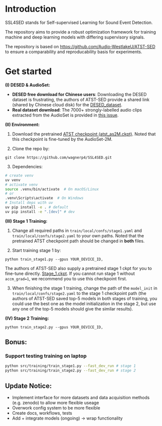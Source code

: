 </div>

# Introduction

SSL4SED stands for Self-supervised Learning for Sound Event Detection. 

The repository aims to provide a robust optimization framework for training machine and deep learning models with differing supervisory signals.

The repository is based on https://github.com/Audio-WestlakeU/ATST-SED to ensure a comparability and reproducability basis for experiments.

# Get started

**(I) DESED & AudioSet:**
- **DESED free download for Chinese users**: Downloading the DESED dataset is frustrating, the authors of ATST-SED provide a shared link (shared by Chinese cloud disk) for the [DESED_dataset](https://pan.xunlei.com/s/VNzWiiE1XZGd00jFc_HC72FzA1?pwd=bipt#).
- **Real dataset download**: The 7000+ strongly-labelled audio clips extracted from the AudioSet is provided in [this issue](https://github.com/Audio-WestlakeU/ATST-SED/issues/5).

**(II) Environment:**
1. Download the pretrained [ATST checkpoint (atst_as2M.ckpt)](https://drive.google.com/file/d/1_xb0_n3UNbUG_pH1vLHTviLfsaSfCzxz/view?usp=drive_link). Noted that this checkpoint is fine-tuned by the AudioSet-2M.

2. Clone the repo by:
```
git clone https://github.com/wagnerp4/SSL4SED.git
```

3. Dependencies:
```bash
# create venv
uv venv 
# activate venv
source .venv/bin/activate  # On macOS/Linux
# or
.venv\Scripts\activate  # On Windows
# Install deps with uv
uv pip install -e . # default
uv pip install -e ".[dev]" # dev
```

**(III) Stage 1 Training:**
1. Change all required paths in `train/local/confs/stage1.yaml` and `train/local/confs/stage2.yaml` to your own paths. Noted that the pretrained ATST checkpoint path should be changed in **both** files.

2. Start training stage 1 by:

```
python train_stage1.py --gpus YOUR_DEVICE_ID,
```

The authors of ATST-SED also supply a pretrained stage 1 ckpt for you to fine-tune directly. [Stage_1.ckpt](https://drive.google.com/file/d/1_sGve3FySPEqZQKYDO_DVntZ-VWVhtWN/view?usp=drive_link). If you cannot run stage 1 without `accm_grad=1`, we recommend you to use this checkpoint first.

3. When finishing the stage 1 training, change the path of the `model_init` in `train/local/confs/stage2.yaml` to the stage 1 checkpoint path (the authors of ATST-SED saved top-5 models in both stages of training, you could use the best one as the model initialization in the stage 2, but use any one of the top-5 models should give the similar results).

**(IV) Stage 2 Training:**
```
python train_stage2.py --gpus YOUR_DEVICE_ID,
```

## Bonus:

### Support testing training on laptop
```bash
python src/training/train_stage1.py --fast_dev_run # stage 1
python src/training/train_stage2.py --fast_dev_run # stage 2
```

## Update Notice:
- Implement interface for more datasets and data acquisition methods (e.g. zenodo) to allow more flexible useage
- Overwork config system to be more flexible
- Create docs, workflows, tests
- Add + integrate models (ongoing) -> wrap functionality